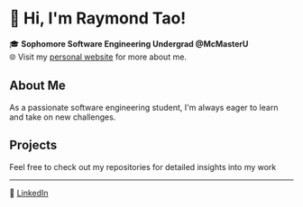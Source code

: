 # 👋 Hi, I'm Raymond Tao!

🎓 **Sophomore Software Engineering Undergrad @McMasterU**  
🌐 Visit my [personal website](https://raymondt.me) for more about me.

## About Me
As a passionate software engineering student, I'm always eager to learn and take on new challenges.

## Projects
Feel free to check out my repositories for detailed insights into my work

---

🔗 [LinkedIn](https://www.linkedin.com/in/raymondtt/)
